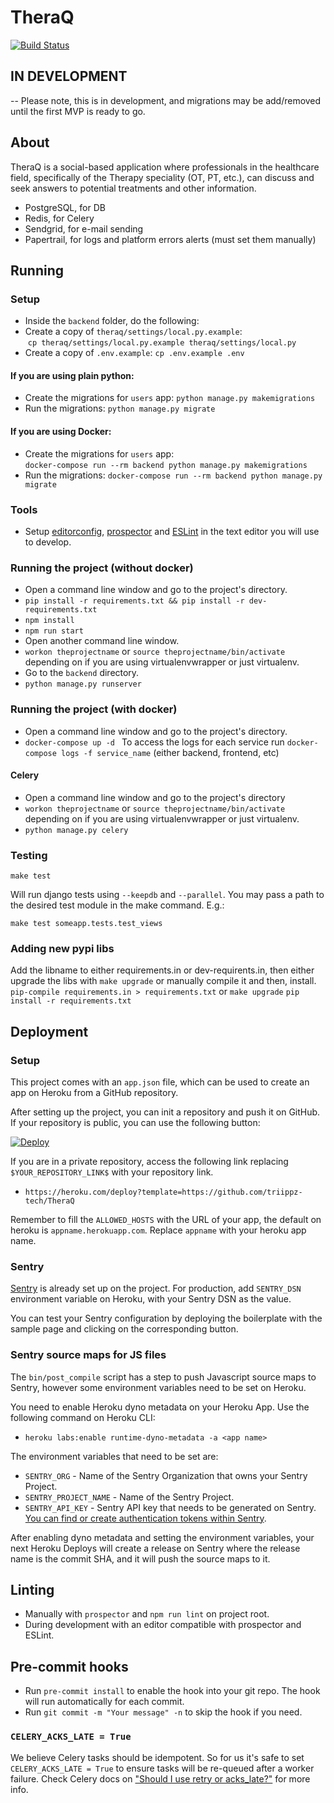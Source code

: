 
# TheraQ

[![Build Status](https://circleci.com/github/triippz-tech/TheraQ.svg?style=svg)](https://app.circleci.com/pipelines/github/triippz-tech/TheraQ)


## IN DEVELOPMENT
--
Please note, this is in development, and migrations may be add/removed until the
first MVP is ready to go.

## About
TheraQ is a social-based application where professionals in the healthcare field, specifically of
the Therapy speciality (OT, PT, etc.), can discuss and seek answers to potential treatments and other information.

- PostgreSQL, for DB
- Redis, for Celery
- Sendgrid, for e-mail sending
- Papertrail, for logs and platform errors alerts (must set them manually)


## Running
### Setup
- Inside the `backend` folder, do the following:
- Create a copy of ``theraq/settings/local.py.example``:  
  `cp theraq/settings/local.py.example theraq/settings/local.py`
- Create a copy of ``.env.example``:
  `cp .env.example .env`

#### If you are using plain python:
- Create the migrations for `users` app: 
  `python manage.py makemigrations`
- Run the migrations:
  `python manage.py migrate`

#### If you are using Docker:
- Create the migrations for `users` app:  
  `docker-compose run --rm backend python manage.py makemigrations`
- Run the migrations:
  `docker-compose run --rm backend python manage.py migrate`

### Tools
- Setup [editorconfig](http://editorconfig.org/), [prospector](https://prospector.landscape.io/en/master/) and [ESLint](http://eslint.org/) in the text editor you will use to develop.

### Running the project (without docker)
- Open a command line window and go to the project's directory.
- `pip install -r requirements.txt && pip install -r dev-requirements.txt`
- `npm install`
- `npm run start`
- Open another command line window.
- `workon theprojectname` or `source theprojectname/bin/activate` depending on if you are using virtualenvwrapper or just virtualenv.
- Go to the `backend` directory.
- `python manage.py runserver`


### Running the project (with docker)
- Open a command line window and go to the project's directory.
- `docker-compose up -d `
To access the logs for each service run `docker-compose logs -f service_name` (either backend, frontend, etc)

#### Celery
- Open a command line window and go to the project's directory
- `workon theprojectname` or `source theprojectname/bin/activate` depending on if you are using virtualenvwrapper or just virtualenv.
- `python manage.py celery`

### Testing
`make test`

Will run django tests using `--keepdb` and `--parallel`. You may pass a path to the desired test module in the make command. E.g.:

`make test someapp.tests.test_views`

### Adding new pypi libs
Add the libname to either requirements.in or dev-requirents.in, then either upgrade the libs with `make upgrade` or manually compile it and then,  install.
`pip-compile requirements.in > requirements.txt` or `make upgrade`
`pip install -r requirements.txt`

## Deployment 
### Setup
This project comes with an `app.json` file, which can be used to create an app on Heroku from a GitHub repository.

After setting up the project, you can init a repository and push it on GitHub. If your repository is public, you can use the following button:

[![Deploy](https://www.herokucdn.com/deploy/button.svg)](https://heroku.com/deploy?template=https://github.com/triippz-tech/TheraQ) 

If you are in a private repository, access the following link replacing `$YOUR_REPOSITORY_LINK$` with your repository link.

- `https://heroku.com/deploy?template=https://github.com/triippz-tech/TheraQ`

Remember to fill the `ALLOWED_HOSTS` with the URL of your app, the default on heroku is `appname.herokuapp.com`. Replace `appname` with your heroku app name.

### Sentry

[Sentry](https://sentry.io) is already set up on the project. For production, add `SENTRY_DSN` environment variable on Heroku, with your Sentry DSN as the value.

You can test your Sentry configuration by deploying the boilerplate with the sample page and clicking on the corresponding button.

### Sentry source maps for JS files

The `bin/post_compile` script has a step to push Javascript source maps to Sentry, however some environment variables need to be set on Heroku.

You need to enable Heroku dyno metadata on your Heroku App. Use the following command on Heroku CLI:

- `heroku labs:enable runtime-dyno-metadata -a <app name>`

The environment variables that need to be set are:

- `SENTRY_ORG` - Name of the Sentry Organization that owns your Sentry Project.
- `SENTRY_PROJECT_NAME` - Name of the Sentry Project.
- `SENTRY_API_KEY` - Sentry API key that needs to be generated on Sentry. [You can find or create authentication tokens within Sentry](https://sentry.io/api/).

After enabling dyno metadata and setting the environment variables, your next Heroku Deploys will create a release on Sentry where the release name is the commit SHA, and it will push the source maps to it.

## Linting
- Manually with `prospector` and `npm run lint` on project root.
- During development with an editor compatible with prospector and ESLint.

## Pre-commit hooks
- Run `pre-commit install` to enable the hook into your git repo. The hook will run automatically for each commit.
- Run `git commit -m "Your message" -n` to skip the hook if you need.


### `CELERY_ACKS_LATE = True`
We believe Celery tasks should be idempotent. So for us it's safe to set `CELERY_ACKS_LATE = True` to ensure tasks will be re-queued after a worker failure. Check Celery docs on ["Should I use retry or acks_late?"](https://docs.celeryproject.org/en/latest/faq.html#should-i-use-retry-or-acks-late) for more info.

